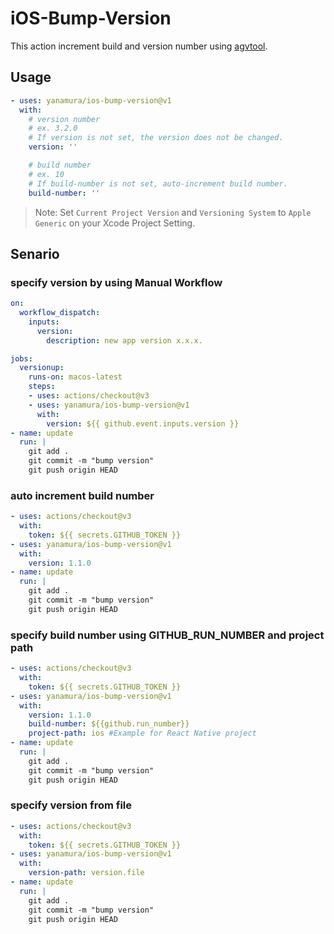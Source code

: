 # iOS-Bump-Version

This action increment build and version number using [agvtool](https://developer.apple.com/library/archive/qa/qa1827/_index.html).

## Usage

```yaml
- uses: yanamura/ios-bump-version@v1
  with:
    # version number
    # ex. 3.2.0
    # If version is not set, the version does not be changed.
    version: ''

    # build number
    # ex. 10
    # If build-number is not set, auto-increment build number.
    build-number: ''
```

> Note: Set `Current Project Version` and `Versioning System` to `Apple Generic` on your Xcode Project Setting.

## Senario

### specify version by using Manual Workflow
```yaml
on:
  workflow_dispatch:
    inputs:
      version:
        description: new app version x.x.x.

jobs:
  versionup:
    runs-on: macos-latest
    steps:
    - uses: actions/checkout@v3
    - uses: yanamura/ios-bump-version@v1
      with:
        version: ${{ github.event.inputs.version }}
- name: update
  run: |
    git add .
    git commit -m "bump version"
    git push origin HEAD
```

### auto increment build number
```yaml
- uses: actions/checkout@v3
  with:
    token: ${{ secrets.GITHUB_TOKEN }}
- uses: yanamura/ios-bump-version@v1
  with:
    version: 1.1.0
- name: update
  run: |
    git add .
    git commit -m "bump version"
    git push origin HEAD
```

### specify build number using GITHUB_RUN_NUMBER and project path
```yaml
- uses: actions/checkout@v3
  with:
    token: ${{ secrets.GITHUB_TOKEN }}
- uses: yanamura/ios-bump-version@v1
  with:
    version: 1.1.0
    build-number: ${{github.run_number}}
    project-path: ios #Example for React Native project
- name: update
  run: |
    git add .
    git commit -m "bump version"
    git push origin HEAD
```

### specify version from file
```yaml
- uses: actions/checkout@v3
  with:
    token: ${{ secrets.GITHUB_TOKEN }}
- uses: yanamura/ios-bump-version@v1
  with:
    version-path: version.file
- name: update
  run: |
    git add .
    git commit -m "bump version"
    git push origin HEAD
```
